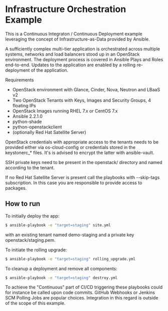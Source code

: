 # Infrastructure Orchestration Example

This is a Continuous Integraton / Continuous Deployment example leveraging the concept of Infrastructure-as-Data provided by Ansible.

A sufficiently complex multi-tier application is orchestrated across multiple systems, networks and load balancers stood up in an OpenStack environment. The deployment process is covered in Ansible Plays and Roles end-to-end. Updates to the application are enabled by a rolling re-deployment of the application.

Requirements

  - OpenStack environment with Glance, Cinder, Nova, Neutron and LBaaS v2
  - Two OpenStack Tenants with Keys, Images and Security Groups, 4 floating IPs
  - OpenStack Images running RHEL 7.x or CentOS 7.x
  - Ansible 2.2.1.0
  - python-shade
  - python-openstackclient
  - (optionally Red Hat Satellite Server)

OpenStack credentials with appropriate access to the tenants needs to be provided either via os-cloud-config or credentials stored in the keystonerc_* files. It's is advised to encrypt the latter with ansible-vault.

SSH private keys need to be present in the openstack/ directory and named according to the tenant.

If no Red Hat Satellite Server is present call the playbooks with --skip-tags subscription. In this case you are responsible to provide access to packages.

## How to run

To initially deploy the app:

```sh
$ ansible-playbook -e "target=staging" site.yml
```

with an existing tenant named demo-staging and a private key openstack/staging.pem.

To initiate the rolling upgrade:

```sh
$ ansible-playbook -e "target=staging" rolling_upgrade.yml
```

To cleanup a deployment and remove all components:

```sh
$ ansible-playbook -e "target=staging" destroy.yml
```

To achieve the "Continuous" part of CI/CD triggering these playbooks could for instance be called upon code commits. GitHub Webhooks or Jenkins SCM Polling Jobs are popular choices. Integration in this regard is outside of the scope of this example.
